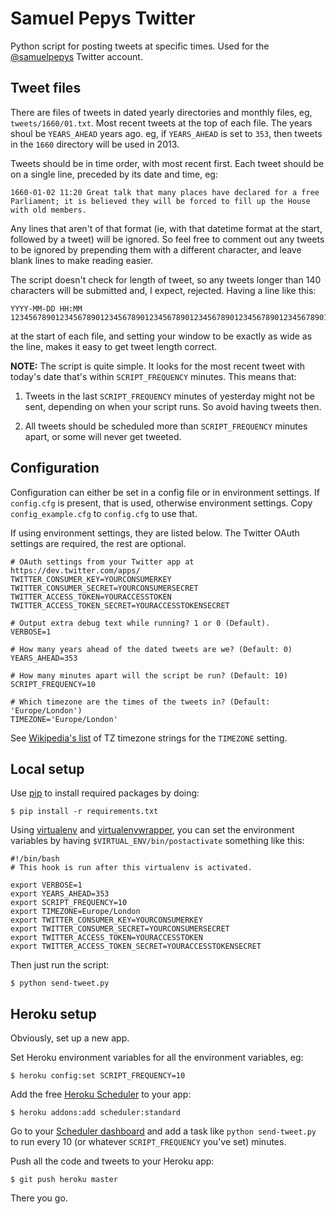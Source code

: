 # Samuel Pepys Twitter

Python script for posting tweets at specific times. Used for the [@samuelpepys](http://twitter.com/samuelpepys) Twitter account.


## Tweet files

There are files of tweets in dated yearly directories and monthly files, eg, `tweets/1660/01.txt`. Most recent tweets at the top of each file. The years shoul be `YEARS_AHEAD` years ago. eg, if `YEARS_AHEAD` is set to `353`, then tweets in the `1660` directory will be used in 2013.

Tweets should be in time order, with most recent first. Each tweet should be on a single line, preceded by its date and time, eg:

    1660-01-02 11:20 Great talk that many places have declared for a free Parliament; it is believed they will be forced to fill up the House with old members. 

Any lines that aren't of that format (ie, with that datetime format at the start, followed by a tweet) will be ignored. So feel free to comment out any tweets to be ignored by prepending them with a different character, and leave blank lines to make reading easier.

The script doesn't check for length of tweet, so any tweets longer than 140 characters will be submitted and, I expect, rejected. Having a line like this:

    YYYY-MM-DD HH:MM 12345678901234567890123456789012345678901234567890123456789012345678901234567890123456789012345678901234567890123456789012345678901234567890

at the start of each file, and setting your window to be exactly as wide as the line, makes it easy to get tweet length correct.

**NOTE:** The script is quite simple. It looks for the most recent tweet with today's date that's within `SCRIPT_FREQUENCY` minutes. This means that:

1. Tweets in the last `SCRIPT_FREQUENCY` minutes of yesterday might not be sent, depending on when your script runs. So avoid having tweets then.

2. All tweets should be scheduled more than `SCRIPT_FREQUENCY` minutes apart, or some will never get tweeted.


## Configuration 

Configuration can either be set in a config file or in environment settings. If `config.cfg` is present, that is used, otherwise environment settings. Copy `config_example.cfg` to `config.cfg` to use that.

If using environment settings, they are listed below. The Twitter OAuth settings are required, the rest are optional.

    # OAuth settings from your Twitter app at https://dev.twitter.com/apps/
    TWITTER_CONSUMER_KEY=YOURCONSUMERKEY
    TWITTER_CONSUMER_SECRET=YOURCONSUMERSECRET
    TWITTER_ACCESS_TOKEN=YOURACCESSTOKEN
    TWITTER_ACCESS_TOKEN_SECRET=YOURACCESSTOKENSECRET

    # Output extra debug text while running? 1 or 0 (Default).
    VERBOSE=1

    # How many years ahead of the dated tweets are we? (Default: 0)
    YEARS_AHEAD=353

    # How many minutes apart will the script be run? (Default: 10)
    SCRIPT_FREQUENCY=10

    # Which timezone are the times of the tweets in? (Default: 'Europe/London')
    TIMEZONE='Europe/London'

See [Wikipedia's list](http://en.wikipedia.org/wiki/List_of_tz_database_time_zones) of TZ timezone strings for the `TIMEZONE` setting.


## Local setup

Use [pip](http://www.pip-installer.org/) to install required packages by doing:

    $ pip install -r requirements.txt

Using [virtualenv](http://www.virtualenv.org/) and [virtualenvwrapper](http://virtualenvwrapper.readthedocs.org/), you can set the environment variables by having `$VIRTUAL_ENV/bin/postactivate` something like this:

    #!/bin/bash
    # This hook is run after this virtualenv is activated.

    export VERBOSE=1
    export YEARS_AHEAD=353
    export SCRIPT_FREQUENCY=10
    export TIMEZONE=Europe/London
    export TWITTER_CONSUMER_KEY=YOURCONSUMERKEY
    export TWITTER_CONSUMER_SECRET=YOURCONSUMERSECRET
    export TWITTER_ACCESS_TOKEN=YOURACCESSTOKEN
    export TWITTER_ACCESS_TOKEN_SECRET=YOURACCESSTOKENSECRET

Then just run the script:

    $ python send-tweet.py


## Heroku setup

Obviously, set up a new app.

Set Heroku environment variables for all the environment variables, eg:

    $ heroku config:set SCRIPT_FREQUENCY=10

Add the free [Heroku Scheduler](https://addons.heroku.com/scheduler) to your app:

    $ heroku addons:add scheduler:standard

Go to your [Scheduler dashboard](https://heroku-scheduler.herokuapp.com/dashboard) and add a task like `python send-tweet.py` to run every 10 (or whatever `SCRIPT_FREQUENCY` you've set) minutes.

Push all the code  and tweets to your Heroku app:

    $ git push heroku master

There you go.

